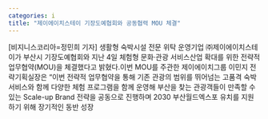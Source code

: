 ```yaml
---
categories: i
title: "제이에이치스테이 기장도예협회와 공동협력 MOU 체결"
---
```

[비지니스코리아=정민희 기자] 생활형 숙박시설 전문 위탁 운영기업 ㈜제이에이치스테이가 부산시 기장도예협회와 지난 4일 체험형 문화·관광 서비스산업 확대를 위한 전략적 업무협약(MOU)을 체결했다고 밝혔다.이번 MOU를 주관한 제이에이치그룹 이민지 전략기획실장은 “이번 전략적 업무협약을 통해 기존 관광의 범위를 뛰어넘는 고품격 숙박 서비스와 함께 다양한 체험 프로그램을 함께 운영해 부산을 찾는 관광객들이 만족할 수 있는 Scale-up Brand 전략을 공동으로 진행하며 2030 부산월드엑스포 유치를 지원하기 위해 장기적인 동반 성장